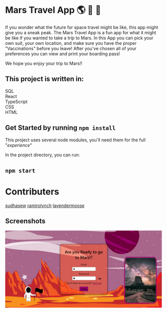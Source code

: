 # Mars Travel App :earth_americas: :volcano: :rocket:

If you wonder what the future for space travel might be like, this app might give you a sneak peak. The Mars Travel App is a fun app for what it might be like if you wanted to take a trip to Mars. In this App you can pick your own suit, your own location, and make sure you have the proper "Vaccinations" before you leave! After you've chosen all of your preferences you can view and print your boarding pass!

We hope you enjoy your trip to Mars!!


## This project is written in:

SQL\
React\
TypeScript\
CSS\
HTML

## Get Started by running `npm install`

This project uses several node modules, you'll need them for the full "_experience_"

In the project directory, you can run:

## `npm start`

# Contributers

[sudhasew](https://github.com/sudhasew)
[ramirolynch](https://github.com/ramirolynch)
[lavendermoose](https://github.com/lavendermoose)

## Screenshots

![LogIn](public/MarsLogInPage.PNG)
